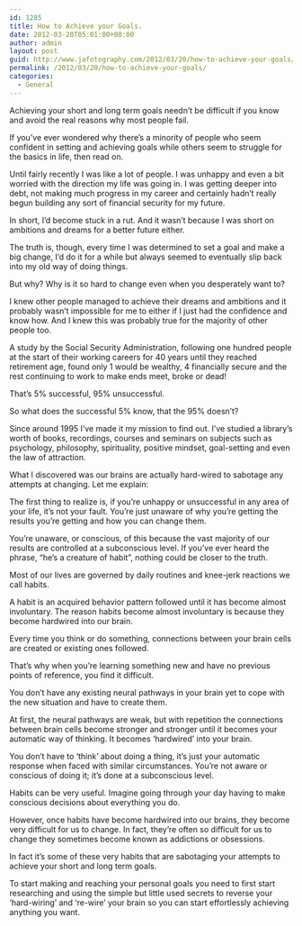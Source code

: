```yaml
---
id: 1285
title: How to Achieve your Goals.
date: 2012-03-20T05:01:00+00:00
author: admin
layout: post
guid: http://www.jafotography.com/2012/03/20/how-to-achieve-your-goals/
permalink: /2012/03/20/how-to-achieve-your-goals/
categories:
  - General
---
```

Achieving your short and long term goals needn&#8217;t be difficult if you know and avoid the real reasons why most people fail.

If you&#8217;ve ever wondered why there&#8217;s a minority of people who seem confident in setting and achieving goals while others seem to struggle for the basics in life, then read on.

Until fairly recently I was like a lot of people. I was unhappy and even a bit worried with the direction my life was going in. I was getting deeper into debt, not making much progress in my career and certainly hadn&#8217;t really begun building any sort of financial security for my future.

In short, I&#8217;d become stuck in a rut. And it wasn&#8217;t because I was short on ambitions and dreams for a better future either.

The truth is, though, every time I was determined to set a goal and make a big change, I&#8217;d do it for a while but always seemed to eventually slip back into my old way of doing things.

But why? Why is it so hard to change even when you desperately want to?

I knew other people managed to achieve their dreams and ambitions and it probably wasn&#8217;t impossible for me to either if I just had the confidence and know how. And I knew this was probably true for the majority of other people too.

A study by the Social Security Administration, following one hundred people at the start of their working careers for 40 years until they reached retirement age, found only 1 would be wealthy, 4 financially secure and the rest continuing to work to make ends meet, broke or dead!

That&#8217;s 5% successful, 95% unsuccessful.

So what does the successful 5% know, that the 95% doesn&#8217;t?

Since around 1995 I&#8217;ve made it my mission to find out. I&#8217;ve studied a library&#8217;s worth of books, recordings, courses and seminars on subjects such as psychology, philosophy, spirituality, positive mindset, goal-setting and even the law of attraction.

What I discovered was our brains are actually hard-wired to sabotage any attempts at changing. Let me explain:

The first thing to realize is, if you&#8217;re unhappy or unsuccessful in any area of your life, it&#8217;s not your fault. You&#8217;re just unaware of why you&#8217;re getting the results you&#8217;re getting and how you can change them.

You&#8217;re unaware, or conscious, of this because the vast majority of our results are controlled at a subconscious level. If you&#8217;ve ever heard the phrase, &#8220;he&#8217;s a creature of habit&#8221;, nothing could be closer to the truth.

Most of our lives are governed by daily routines and knee-jerk reactions we call habits.

A habit is an acquired behavior pattern followed until it has become almost involuntary. The reason habits become almost involuntary is because they become hardwired into our brain.

Every time you think or do something, connections between your brain cells are created or existing ones followed.

That&#8217;s why when you&#8217;re learning something new and have no previous points of reference, you find it difficult.

You don&#8217;t have any existing neural pathways in your brain yet to cope with the new situation and have to create them.

At first, the neural pathways are weak, but with repetition the connections between brain cells become stronger and stronger until it becomes your automatic way of thinking. It becomes &#8216;hardwired&#8217; into your brain.

You don&#8217;t have to &#8216;think&#8217; about doing a thing, it&#8217;s just your automatic response when faced with similar circumstances. You&#8217;re not aware or conscious of doing it; it&#8217;s done at a subconscious level.

Habits can be very useful. Imagine going through your day having to make conscious decisions about everything you do.

However, once habits have become hardwired into our brains, they become very difficult for us to change. In fact, they&#8217;re often so difficult for us to change they sometimes become known as addictions or obsessions.

In fact it&#8217;s some of these very habits that are sabotaging your attempts to achieve your short and long term goals.

To start making and reaching your personal goals you need to first start researching and using the simple but little used secrets to reverse your &#8216;hard-wiring&#8217; and &#8216;re-wire&#8217; your brain so you can start effortlessly achieving anything you want.